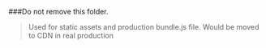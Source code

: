 ###Do not remove this folder.

>Used for static assets and production bundle.js file.
>Would be moved to CDN in real production
